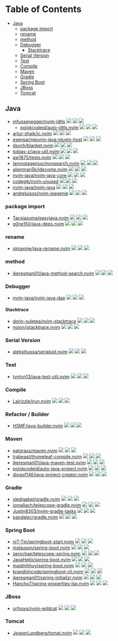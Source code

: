 # Table of Contents

<!-- toc -->

- [Java](#java)
  - [package import](#package-import)
  - [rename](#rename)
  - [method](#method)
  - [Debugger](#debugger)
    - [Stacktrace](#stacktrace)
  - [Serial Version](#serial-version)
  - [Test](#test)
  - [Compile](#compile)
  - [Maven](#maven)
  - [Gradle](#gradle)
  - [Spring Boot](#spring-boot)
  - [JBoss](#jboss)
  - [Tomcat](#tomcat)

<!-- tocstop -->

## Java

- [mfussenegger/nvim-jdtls](https://github.com/mfussenegger/nvim-jdtls) ![](https://img.shields.io/github/stars/mfussenegger/nvim-jdtls) ![](https://img.shields.io/github/last-commit/mfussenegger/nvim-jdtls) ![](https://img.shields.io/github/commit-activity/y/mfussenegger/nvim-jdtls)
  - [pojokcodeid/auto-jdtls.nvim](https://github.com/pojokcodeid/auto-jdtls.nvim) ![](https://img.shields.io/github/stars/pojokcodeid/auto-jdtls.nvim) ![](https://img.shields.io/github/last-commit/pojokcodeid/auto-jdtls.nvim) ![](https://img.shields.io/github/commit-activity/y/pojokcodeid/auto-jdtls.nvim)
- [artur-shaik/jc.nvim](https://github.com/artur-shaik/jc.nvim) ![](https://img.shields.io/github/stars/artur-shaik/jc.nvim) ![](https://img.shields.io/github/last-commit/artur-shaik/jc.nvim) ![](https://img.shields.io/github/commit-activity/y/artur-shaik/jc.nvim)
- [esensar/neovim-java-plugin-host](https://github.com/esensar/neovim-java-plugin-host) ![](https://img.shields.io/github/stars/esensar/neovim-java-plugin-host) ![](https://img.shields.io/github/last-commit/esensar/neovim-java-plugin-host) ![](https://img.shields.io/github/commit-activity/y/esensar/neovim-java-plugin-host)
- [dsych/blanket.nvim](https://github.com/dsych/blanket.nvim) ![](https://img.shields.io/github/stars/dsych/blanket.nvim) ![](https://img.shields.io/github/last-commit/dsych/blanket.nvim) ![](https://img.shields.io/github/commit-activity/y/dsych/blanket.nvim)
- [tobias-z/java-util.nvim](https://github.com/tobias-z/java-util.nvim) ![](https://img.shields.io/github/stars/tobias-z/java-util.nvim) ![](https://img.shields.io/github/last-commit/tobias-z/java-util.nvim) ![](https://img.shields.io/github/commit-activity/y/tobias-z/java-util.nvim)
- [aw1875/tests.nvim](https://github.com/aw1875/tests.nvim) ![](https://img.shields.io/github/stars/aw1875/tests.nvim) ![](https://img.shields.io/github/last-commit/aw1875/tests.nvim) ![](https://img.shields.io/github/commit-activity/y/aw1875/tests.nvim)
- [Iamnotagenius/mvnsearch.nvim](https://github.com/Iamnotagenius/mvnsearch.nvim) ![](https://img.shields.io/github/stars/Iamnotagenius/mvnsearch.nvim) ![](https://img.shields.io/github/last-commit/Iamnotagenius/mvnsearch.nvim) ![](https://img.shields.io/github/commit-activity/y/Iamnotagenius/mvnsearch.nvim)
- [alienman5k/jdecomp.nvim](https://github.com/alienman5k/jdecomp.nvim) ![](https://img.shields.io/github/stars/alienman5k/jdecomp.nvim) ![](https://img.shields.io/github/last-commit/alienman5k/jdecomp.nvim) ![](https://img.shields.io/github/commit-activity/y/alienman5k/jdecomp.nvim)
- [nvim-java/nvim-java-core](https://github.com/nvim-java/nvim-java-core) ![](https://img.shields.io/github/stars/nvim-java/nvim-java-core) ![](https://img.shields.io/github/last-commit/nvim-java/nvim-java-core) ![](https://img.shields.io/github/commit-activity/y/nvim-java/nvim-java-core)
- [codegik/nvim-unused](https://github.com/codegik/nvim-unused) ![](https://img.shields.io/github/stars/codegik/nvim-unused) ![](https://img.shields.io/github/last-commit/codegik/nvim-unused) ![](https://img.shields.io/github/commit-activity/y/codegik/nvim-unused)
- [nvim-java/nvim-java](https://github.com/nvim-java/nvim-java) ![](https://img.shields.io/github/stars/nvim-java/nvim-java) ![](https://img.shields.io/github/last-commit/nvim-java/nvim-java) ![](https://img.shields.io/github/commit-activity/y/nvim-java/nvim-java)
- [andreluisos/nvim-jpagenie](https://github.com/andreluisos/nvim-jpagenie) ![](https://img.shields.io/github/stars/andreluisos/nvim-jpagenie) ![](https://img.shields.io/github/last-commit/andreluisos/nvim-jpagenie) ![](https://img.shields.io/github/commit-activity/y/andreluisos/nvim-jpagenie)

### package import

- [Tacsiazuma/easyjava.nvim](https://github.com/Tacsiazuma/easyjava.nvim) ![](https://img.shields.io/github/stars/Tacsiazuma/easyjava.nvim) ![](https://img.shields.io/github/last-commit/Tacsiazuma/easyjava.nvim) ![](https://img.shields.io/github/commit-activity/y/Tacsiazuma/easyjava.nvim)
- [g0ne150/java-deps.nvim](https://github.com/g0ne150/java-deps.nvim) ![](https://img.shields.io/github/stars/g0ne150/java-deps.nvim) ![](https://img.shields.io/github/last-commit/g0ne150/java-deps.nvim) ![](https://img.shields.io/github/commit-activity/y/g0ne150/java-deps.nvim)

### rename

- [simaxme/java-rename.nvim](https://github.com/simaxme/java-rename.nvim) ![](https://img.shields.io/github/stars/simaxme/java-rename.nvim) ![](https://img.shields.io/github/last-commit/simaxme/java-rename.nvim) ![](https://img.shields.io/github/commit-activity/y/simaxme/java-rename.nvim)

### method

- [jkeresman01/java-method-search.nvim](https://github.com/jkeresman01/java-method-search.nvim) ![](https://img.shields.io/github/stars/jkeresman01/java-method-search.nvim) ![](https://img.shields.io/github/last-commit/jkeresman01/java-method-search.nvim) ![](https://img.shields.io/github/commit-activity/y/jkeresman01/java-method-search.nvim)

### Debugger

- [nvim-java/nvim-java-dap](https://github.com/nvim-java/nvim-java-dap) ![](https://img.shields.io/github/stars/nvim-java/nvim-java-dap) ![](https://img.shields.io/github/last-commit/nvim-java/nvim-java-dap) ![](https://img.shields.io/github/commit-activity/y/nvim-java/nvim-java-dap)

#### Stacktrace

- [dorin-suletea/nvim-stacktrace](https://github.com/dorin-suletea/nvim-stacktrace) ![](https://img.shields.io/github/stars/dorin-suletea/nvim-stacktrace) ![](https://img.shields.io/github/last-commit/dorin-suletea/nvim-stacktrace) ![](https://img.shields.io/github/commit-activity/y/dorin-suletea/nvim-stacktrace)
- [noion/jstacktrace.nvim](https://github.com/noion/jstacktrace.nvim) ![](https://img.shields.io/github/stars/noion/jstacktrace.nvim) ![](https://img.shields.io/github/last-commit/noion/jstacktrace.nvim) ![](https://img.shields.io/github/commit-activity/y/noion/jstacktrace.nvim)

### Serial Version

- [aleksihussa/serialuid.nvim](https://github.com/aleksihussa/serialuid.nvim) ![](https://img.shields.io/github/stars/aleksihussa/serialuid.nvim) ![](https://img.shields.io/github/last-commit/aleksihussa/serialuid.nvim) ![](https://img.shields.io/github/commit-activity/y/aleksihussa/serialuid.nvim)

### Test

- [tvntvn13/java-test-util.nvim](https://github.com/tvntvn13/java-test-util.nvim) ![](https://img.shields.io/github/stars/tvntvn13/java-test-util.nvim) ![](https://img.shields.io/github/last-commit/tvntvn13/java-test-util.nvim) ![](https://img.shields.io/github/commit-activity/y/tvntvn13/java-test-util.nvim)

### Compile

- [Lairizzle/jrun.nvim](https://github.com/Lairizzle/jrun.nvim) ![](https://img.shields.io/github/stars/Lairizzle/jrun.nvim) ![](https://img.shields.io/github/last-commit/Lairizzle/jrun.nvim) ![](https://img.shields.io/github/commit-activity/y/Lairizzle/jrun.nvim)

### Refactor / Builder

- [HSMF/java-builder.nvim](https://github.com/HSMF/java-builder.nvim) ![](https://img.shields.io/github/stars/HSMF/java-builder.nvim) ![](https://img.shields.io/github/last-commit/HSMF/java-builder.nvim) ![](https://img.shields.io/github/commit-activity/y/HSMF/java-builder.nvim)

### Maven

- [eatgrass/maven.nvim](https://github.com/eatgrass/maven.nvim) ![](https://img.shields.io/github/stars/eatgrass/maven.nvim) ![](https://img.shields.io/github/last-commit/eatgrass/maven.nvim) ![](https://img.shields.io/github/commit-activity/y/eatgrass/maven.nvim)
- [trabeast/thymeleaf-compile.nvim](https://github.com/trabeast/thymeleaf-compile.nvim) ![](https://img.shields.io/github/stars/trabeast/thymeleaf-compile.nvim) ![](https://img.shields.io/github/last-commit/trabeast/thymeleaf-compile.nvim) ![](https://img.shields.io/github/commit-activity/y/trabeast/thymeleaf-compile.nvim)
- [jkeresman01/java-maven-test.nvim](https://github.com/jkeresman01/java-maven-test.nvim) ![](https://img.shields.io/github/stars/jkeresman01/java-maven-test.nvim) ![](https://img.shields.io/github/last-commit/jkeresman01/java-maven-test.nvim) ![](https://img.shields.io/github/commit-activity/y/jkeresman01/java-maven-test.nvim)
- [pojokcodeid/auto-java-project.nvim](https://github.com/pojokcodeid/auto-java-project.nvim) ![](https://img.shields.io/github/stars/pojokcodeid/auto-java-project.nvim) ![](https://img.shields.io/github/last-commit/pojokcodeid/auto-java-project.nvim) ![](https://img.shields.io/github/commit-activity/y/pojokcodeid/auto-java-project.nvim)
- [diogof146/java-project-creator.nvim](https://github.com/diogof146/java-project-creator.nvim) ![](https://img.shields.io/github/stars/diogof146/java-project-creator.nvim) ![](https://img.shields.io/github/last-commit/diogof146/java-project-creator.nvim) ![](https://img.shields.io/github/commit-activity/y/diogof146/java-project-creator.nvim)

### Gradle

- [sledigabel/gradle.nvim](https://github.com/sledigabel/gradle.nvim) ![](https://img.shields.io/github/stars/sledigabel/gradle.nvim) ![](https://img.shields.io/github/last-commit/sledigabel/gradle.nvim) ![](https://img.shields.io/github/commit-activity/y/sledigabel/gradle.nvim)
- [iomallach/telescope-gradle.nvim](https://github.com/iomallach/telescope-gradle.nvim) ![](https://img.shields.io/github/stars/iomallach/telescope-gradle.nvim) ![](https://img.shields.io/github/last-commit/iomallach/telescope-gradle.nvim) ![](https://img.shields.io/github/commit-activity/y/iomallach/telescope-gradle.nvim)
- [Justin8303/nvim-gradle-tasks](https://github.com/Justin8303/nvim-gradle-tasks) ![](https://img.shields.io/github/stars/Justin8303/nvim-gradle-tasks) ![](https://img.shields.io/github/last-commit/Justin8303/nvim-gradle-tasks) ![](https://img.shields.io/github/commit-activity/y/Justin8303/nvim-gradle-tasks)
- [pandalec/gradle.nvim](https://github.com/pandalec/gradle.nvim) ![](https://img.shields.io/github/stars/pandalec/gradle.nvim) ![](https://img.shields.io/github/last-commit/pandalec/gradle.nvim) ![](https://img.shields.io/github/commit-activity/y/pandalec/gradle.nvim)

### Spring Boot

- [niT-Tin/springboot-start.nvim](https://github.com/niT-Tin/springboot-start.nvim) ![](https://img.shields.io/github/stars/niT-Tin/springboot-start.nvim) ![](https://img.shields.io/github/last-commit/niT-Tin/springboot-start.nvim) ![](https://img.shields.io/github/commit-activity/y/niT-Tin/springboot-start.nvim)
- [mslauson/spring-boot.nvim](https://github.com/mslauson/spring-boot.nvim) ![](https://img.shields.io/github/stars/mslauson/spring-boot.nvim) ![](https://img.shields.io/github/last-commit/mslauson/spring-boot.nvim) ![](https://img.shields.io/github/commit-activity/y/mslauson/spring-boot.nvim)
- [zerochae/telescope-spring.nvim](https://github.com/zerochae/telescope-spring.nvim) ![](https://img.shields.io/github/stars/zerochae/telescope-spring.nvim) ![](https://img.shields.io/github/last-commit/zerochae/telescope-spring.nvim) ![](https://img.shields.io/github/commit-activity/y/zerochae/telescope-spring.nvim)
- [JavaHello/spring-boot.nvim](https://github.com/JavaHello/spring-boot.nvim) ![](https://img.shields.io/github/stars/JavaHello/spring-boot.nvim) ![](https://img.shields.io/github/last-commit/JavaHello/spring-boot.nvim) ![](https://img.shields.io/github/commit-activity/y/JavaHello/spring-boot.nvim)
- [maidinhhuy/spring-boot.nvim](https://github.com/maidinhhuy/spring-boot.nvim) ![](https://img.shields.io/github/stars/maidinhhuy/spring-boot.nvim) ![](https://img.shields.io/github/last-commit/maidinhhuy/spring-boot.nvim) ![](https://img.shields.io/github/commit-activity/y/maidinhhuy/spring-boot.nvim)
- [brandishcode/springboot-cli.nvim](https://github.com/brandishcode/springboot-cli.nvim) ![](https://img.shields.io/github/stars/brandishcode/springboot-cli.nvim) ![](https://img.shields.io/github/last-commit/brandishcode/springboot-cli.nvim) ![](https://img.shields.io/github/commit-activity/y/brandishcode/springboot-cli.nvim)
- [jkeresman01/spring-initializr.nvim](https://github.com/jkeresman01/spring-initializr.nvim) ![](https://img.shields.io/github/stars/jkeresman01/spring-initializr.nvim) ![](https://img.shields.io/github/last-commit/jkeresman01/spring-initializr.nvim) ![](https://img.shields.io/github/commit-activity/y/jkeresman01/spring-initializr.nvim)
- [Hancho7/spring-properties-lsp.nvim](https://github.com/Hancho7/spring-properties-lsp.nvim) ![](https://img.shields.io/github/stars/Hancho7/spring-properties-lsp.nvim) ![](https://img.shields.io/github/last-commit/Hancho7/spring-properties-lsp.nvim) ![](https://img.shields.io/github/commit-activity/y/Hancho7/spring-properties-lsp.nvim)

### JBoss

- [orfosys/nvim-wildcat](https://github.com/orfosys/nvim-wildcat) ![](https://img.shields.io/github/stars/orfosys/nvim-wildcat) ![](https://img.shields.io/github/last-commit/orfosys/nvim-wildcat) ![](https://img.shields.io/github/commit-activity/y/orfosys/nvim-wildcat)

### Tomcat

- [JesperLundberg/tomat.nvim](https://github.com/JesperLundberg/tomat.nvim) ![](https://img.shields.io/github/stars/JesperLundberg/tomat.nvim) ![](https://img.shields.io/github/last-commit/JesperLundberg/tomat.nvim) ![](https://img.shields.io/github/commit-activity/y/JesperLundberg/tomat.nvim)
